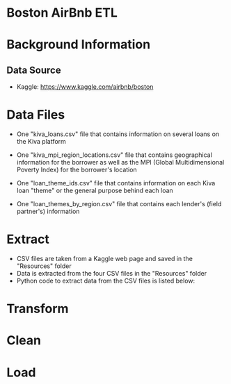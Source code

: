 # Boston AirBnb ETL


# Background Information


## Data Source
- Kaggle: https://www.kaggle.com/airbnb/boston

# Data Files
- One "kiva_loans.csv" file that contains information on several loans on the Kiva platform

- One "kiva_mpi_region_locations.csv" file that contains geographical information for the borrower as well as the MPI (Global Multidimensional Poverty Index) for the borrower's location

- One "loan_theme_ids.csv" file that contains information on each Kiva loan "theme" or the general purpose behind each loan
- One "loan_themes_by_region.csv" file that contains each lender's (field partner's) information


# Extract
- CSV files are taken from a Kaggle web page and saved in the "Resources" folder
- Data is extracted from the four CSV files in the "Resources" folder
- Python code to extract data from the CSV files is listed below:

# Transform

# Clean

# Load

